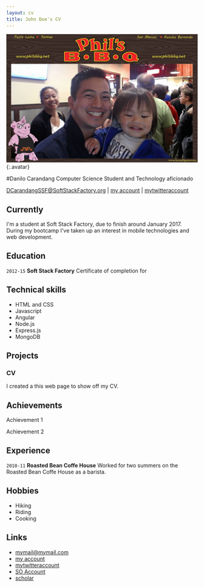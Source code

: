 ```yaml
---
layout: cv
title: John Doe's CV
---
```


![Danilo](./media/philsPicGraham.jpg){:.avatar}

#Danilo Carandang
Computer Science Student and Technology aficionado

<div id="webaddress">
<a href="mailto:">DCarandangSSF@SoftStackFactory.org</a>
|
<i class="fa fa-github"></i> <a href="https://github.com/dcarandangssf">my account</a>
|
<i class="fa fa-twitter"></i> <a href="http://twitter.com/">mytwitteraccount</a>
</div>


## Currently

I'm a student at Soft Stack Factory, due to finish around January 2017. During my bootcamp I've taken up an interest in mobile technologies and web development.

## Education

`2012-15`
__Soft Stack Factory__ Certificate of completion for 

## Technical skills

* HTML and CSS
* Javascript
* Angular
* Node.js
* Express.js
* MongoDB

## Projects

### CV

I created a this web page to show off my CV.  

## Achievements

Achievement 1

Achievement 2

## Experience

`2010-11`
__Roasted Bean Coffe House__ 
 Worked for two summers on the Roasted Bean Coffe House as a barista.

## Hobbies

* Hiking
* Riding 
* Cooking

## Links

* <i class="fa fa-envelope"></i> <a href="mailto:">mymail@mymail.com</a><br />
* <i class="fa fa-github"></i> <a href="http://github.com/">my account</a><br />
* <i class="fa fa-twitter"></i> <a href="http://twitter.com/">mytwitteraccount</a><br />
* <i class="fa fa-stack-overflow"></i> <a href="http://stackoverflow.com/">SO Account</a>
* <i class="fa fa-google"></i> <a href="http://scholar.google.com/">scholar</a>

